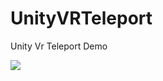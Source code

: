# UnityVRTeleport
Unity Vr Teleport Demo

![](https://github.com/IbrahimTahaSanli/UnityVRTeleport/blob/main/VRTeleport.gif)

